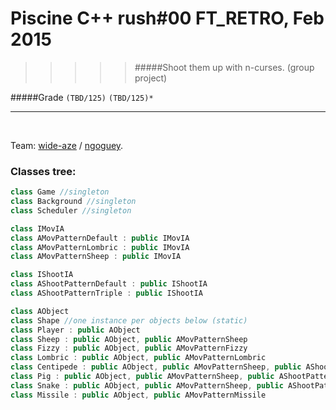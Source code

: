 # Piscine C++ rush#00 FT_RETRO, Feb 2015
>>>>> #####Shoot them up with n-curses. (group project)

#####Grade ``(TBD/125)`` ``(TBD/125)*``
--------  -----------------------

<br>

Team: [wide-aze](https://github.com/wide-aze) / [ngoguey](https://github.com/Ngoguey42).
 
### Classes tree:
```cpp
class Game //singleton
class Background //singleton
class Scheduler //singleton

class IMovIA
class AMovPatternDefault : public IMovIA
class AMovPatternLombric : public IMovIA
class AMovPatternSheep : public IMovIA

class IShootIA
class AShootPatternDefault : public IShootIA
class AShootPatternTriple : public IShootIA

class AObject
class Shape //one instance per objects below (static)
class Player : public AObject
class Sheep : public AObject, public AMovPatternSheep
class Fizzy : public AObject, public AMovPatternFizzy
class Lombric : public AObject, public AMovPatternLombric
class Centipede : public AObject, public AMovPatternSheep, public AShootPatternDefault
class Pig : public AObject, public AMovPatternSheep, public AShootPatternDefault
class Snake : public AObject, public AMovPatternSheep, public AShootPatternTriple
class Missile : public AObject, public AMovPatternMissile
```

<br><br><br><br><br><br><br><br>
